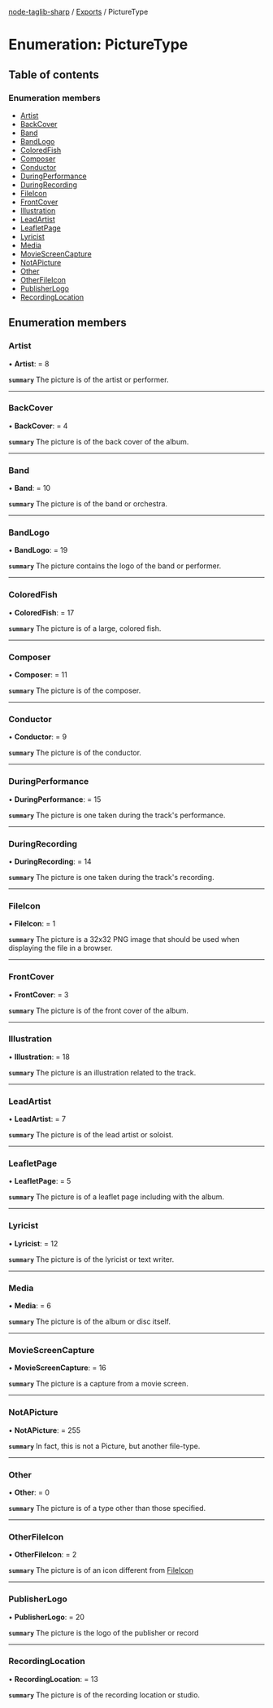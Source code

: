 [node-taglib-sharp](../README.md) / [Exports](../modules.md) / PictureType

# Enumeration: PictureType

## Table of contents

### Enumeration members

- [Artist](picturetype.md#artist)
- [BackCover](picturetype.md#backcover)
- [Band](picturetype.md#band)
- [BandLogo](picturetype.md#bandlogo)
- [ColoredFish](picturetype.md#coloredfish)
- [Composer](picturetype.md#composer)
- [Conductor](picturetype.md#conductor)
- [DuringPerformance](picturetype.md#duringperformance)
- [DuringRecording](picturetype.md#duringrecording)
- [FileIcon](picturetype.md#fileicon)
- [FrontCover](picturetype.md#frontcover)
- [Illustration](picturetype.md#illustration)
- [LeadArtist](picturetype.md#leadartist)
- [LeafletPage](picturetype.md#leafletpage)
- [Lyricist](picturetype.md#lyricist)
- [Media](picturetype.md#media)
- [MovieScreenCapture](picturetype.md#moviescreencapture)
- [NotAPicture](picturetype.md#notapicture)
- [Other](picturetype.md#other)
- [OtherFileIcon](picturetype.md#otherfileicon)
- [PublisherLogo](picturetype.md#publisherlogo)
- [RecordingLocation](picturetype.md#recordinglocation)

## Enumeration members

### Artist

• **Artist**: = 8

**`summary`** The picture is of the artist or performer.

___

### BackCover

• **BackCover**: = 4

**`summary`** The picture is of the back cover of the album.

___

### Band

• **Band**: = 10

**`summary`** The picture is of the band or orchestra.

___

### BandLogo

• **BandLogo**: = 19

**`summary`** The picture contains the logo of the band or performer.

___

### ColoredFish

• **ColoredFish**: = 17

**`summary`** The picture is of a large, colored fish.

___

### Composer

• **Composer**: = 11

**`summary`** The picture is of the composer.

___

### Conductor

• **Conductor**: = 9

**`summary`** The picture is of the conductor.

___

### DuringPerformance

• **DuringPerformance**: = 15

**`summary`** The picture is one taken during the track's performance.

___

### DuringRecording

• **DuringRecording**: = 14

**`summary`** The picture is one taken during the track's recording.

___

### FileIcon

• **FileIcon**: = 1

**`summary`** The picture is a 32x32 PNG image that should be used when displaying the file in a browser.

___

### FrontCover

• **FrontCover**: = 3

**`summary`** The picture is of the front cover of the album.

___

### Illustration

• **Illustration**: = 18

**`summary`** The picture is an illustration related to the track.

___

### LeadArtist

• **LeadArtist**: = 7

**`summary`** The picture is of the lead artist or soloist.

___

### LeafletPage

• **LeafletPage**: = 5

**`summary`** The picture is of a leaflet page including with the album.

___

### Lyricist

• **Lyricist**: = 12

**`summary`** The picture is of the lyricist or text writer.

___

### Media

• **Media**: = 6

**`summary`** The picture is of the album or disc itself.

___

### MovieScreenCapture

• **MovieScreenCapture**: = 16

**`summary`** The picture is a capture from a movie screen.

___

### NotAPicture

• **NotAPicture**: = 255

**`summary`** In fact, this is not a Picture, but another file-type.

___

### Other

• **Other**: = 0

**`summary`** The picture is of a type other than those specified.

___

### OtherFileIcon

• **OtherFileIcon**: = 2

**`summary`** The picture is of an icon different from [FileIcon](picturetype.md#fileicon)

___

### PublisherLogo

• **PublisherLogo**: = 20

**`summary`** The picture is the logo of the publisher or record

___

### RecordingLocation

• **RecordingLocation**: = 13

**`summary`** The picture is of the recording location or studio.
